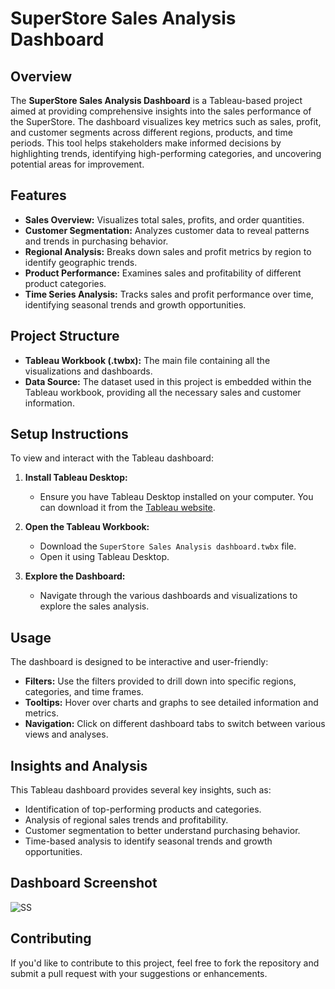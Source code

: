 # SuperStore Sales Analysis Dashboard

## Overview

The **SuperStore Sales Analysis Dashboard** is a Tableau-based project aimed at providing comprehensive insights into the sales performance of the SuperStore. The dashboard visualizes key metrics such as sales, profit, and customer segments across different regions, products, and time periods. This tool helps stakeholders make informed decisions by highlighting trends, identifying high-performing categories, and uncovering potential areas for improvement.

## Features

- **Sales Overview:** Visualizes total sales, profits, and order quantities.
- **Customer Segmentation:** Analyzes customer data to reveal patterns and trends in purchasing behavior.
- **Regional Analysis:** Breaks down sales and profit metrics by region to identify geographic trends.
- **Product Performance:** Examines sales and profitability of different product categories.
- **Time Series Analysis:** Tracks sales and profit performance over time, identifying seasonal trends and growth opportunities.

## Project Structure

- **Tableau Workbook (.twbx):** The main file containing all the visualizations and dashboards.
- **Data Source:** The dataset used in this project is embedded within the Tableau workbook, providing all the necessary sales and customer information.

## Setup Instructions

To view and interact with the Tableau dashboard:

1. **Install Tableau Desktop:**
   - Ensure you have Tableau Desktop installed on your computer. You can download it from the [Tableau website](https://www.tableau.com/products/desktop).

2. **Open the Tableau Workbook:**
   - Download the `SuperStore Sales Analysis dashboard.twbx` file.
   - Open it using Tableau Desktop.

3. **Explore the Dashboard:**
   - Navigate through the various dashboards and visualizations to explore the sales analysis.

## Usage

The dashboard is designed to be interactive and user-friendly:

- **Filters:** Use the filters provided to drill down into specific regions, categories, and time frames.
- **Tooltips:** Hover over charts and graphs to see detailed information and metrics.
- **Navigation:** Click on different dashboard tabs to switch between various views and analyses.

## Insights and Analysis

This Tableau dashboard provides several key insights, such as:

- Identification of top-performing products and categories.
- Analysis of regional sales trends and profitability.
- Customer segmentation to better understand purchasing behavior.
- Time-based analysis to identify seasonal trends and growth opportunities.

## Dashboard Screenshot

![SS](https://github.com/user-attachments/assets/12a140bb-2814-4fab-b53c-a73c8bbf3de3)

## Contributing

If you'd like to contribute to this project, feel free to fork the repository and submit a pull request with your suggestions or enhancements.


